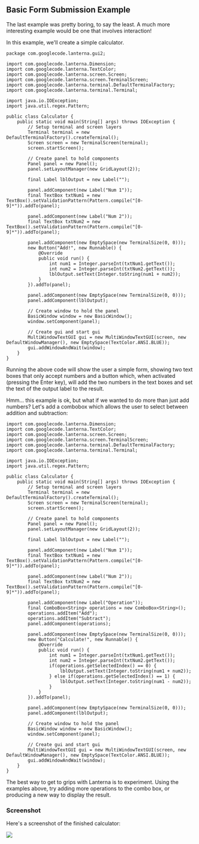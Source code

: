 Basic Form Submission Example
---

The last example was pretty boring, to say the least. A much more interesting example would be one that involves interaction!

In this example, we'll create a simple calculator.

```
package com.googlecode.lanterna.gui2;

import com.googlecode.lanterna.Dimension;
import com.googlecode.lanterna.TextColor;
import com.googlecode.lanterna.screen.Screen;
import com.googlecode.lanterna.screen.TerminalScreen;
import com.googlecode.lanterna.terminal.DefaultTerminalFactory;
import com.googlecode.lanterna.terminal.Terminal;

import java.io.IOException;
import java.util.regex.Pattern;

public class Calculator {
    public static void main(String[] args) throws IOException {
        // Setup terminal and screen layers
        Terminal terminal = new DefaultTerminalFactory().createTerminal();
        Screen screen = new TerminalScreen(terminal);
        screen.startScreen();

        // Create panel to hold components
        Panel panel = new Panel();
        panel.setLayoutManager(new GridLayout(2));

        final Label lblOutput = new Label("");

        panel.addComponent(new Label("Num 1"));
        final TextBox txtNum1 = new TextBox().setValidationPattern(Pattern.compile("[0-9]*")).addTo(panel);

        panel.addComponent(new Label("Num 2"));
        final TextBox txtNum2 = new TextBox().setValidationPattern(Pattern.compile("[0-9]*")).addTo(panel);

        panel.addComponent(new EmptySpace(new TerminalSize(0, 0)));
        new Button("Add!", new Runnable() {
            @Override
            public void run() {
                int num1 = Integer.parseInt(txtNum1.getText());
                int num2 = Integer.parseInt(txtNum2.getText());
                lblOutput.setText(Integer.toString(num1 + num2));
            }
        }).addTo(panel);

        panel.addComponent(new EmptySpace(new TerminalSize(0, 0)));
        panel.addComponent(lblOutput);

        // Create window to hold the panel
        BasicWindow window = new BasicWindow();
        window.setComponent(panel);

        // Create gui and start gui
        MultiWindowTextGUI gui = new MultiWindowTextGUI(screen, new DefaultWindowManager(), new EmptySpace(TextColor.ANSI.BLUE));
        gui.addWindowAndWait(window);
    }
}
```

Running the above code will show the user a simple form, showing two text boxes that only accept numbers and a button which, when activated (pressing the Enter key), will add the two numbers in the text boxes and set the text of the output label to the result.

Hmm... this example is ok, but what if we wanted to do more than just add numbers? Let's add a combobox which allows the user to select between addition and subtraction:

```
import com.googlecode.lanterna.Dimension;
import com.googlecode.lanterna.TextColor;
import com.googlecode.lanterna.screen.Screen;
import com.googlecode.lanterna.screen.TerminalScreen;
import com.googlecode.lanterna.terminal.DefaultTerminalFactory;
import com.googlecode.lanterna.terminal.Terminal;

import java.io.IOException;
import java.util.regex.Pattern;

public class Calculator {
    public static void main(String[] args) throws IOException {
        // Setup terminal and screen layers
        Terminal terminal = new DefaultTerminalFactory().createTerminal();
        Screen screen = new TerminalScreen(terminal);
        screen.startScreen();

        // Create panel to hold components
        Panel panel = new Panel();
        panel.setLayoutManager(new GridLayout(2));

        final Label lblOutput = new Label("");

        panel.addComponent(new Label("Num 1"));
        final TextBox txtNum1 = new TextBox().setValidationPattern(Pattern.compile("[0-9]*")).addTo(panel);

        panel.addComponent(new Label("Num 2"));
        final TextBox txtNum2 = new TextBox().setValidationPattern(Pattern.compile("[0-9]*")).addTo(panel);

        panel.addComponent(new Label("Operation"));
        final ComboBox<String> operations = new ComboBox<String>();
        operations.addItem("Add");
        operations.addItem("Subtract");
        panel.addComponent(operations);

        panel.addComponent(new EmptySpace(new TerminalSize(0, 0)));
        new Button("Calculate!", new Runnable() {
            @Override
            public void run() {
                int num1 = Integer.parseInt(txtNum1.getText());
                int num2 = Integer.parseInt(txtNum2.getText());
                if(operations.getSelectedIndex() == 0) {
                    lblOutput.setText(Integer.toString(num1 + num2));
                } else if(operations.getSelectedIndex() == 1) {
                    lblOutput.setText(Integer.toString(num1 - num2));
                }
            }
        }).addTo(panel);

        panel.addComponent(new EmptySpace(new TerminalSize(0, 0)));
        panel.addComponent(lblOutput);

        // Create window to hold the panel
        BasicWindow window = new BasicWindow();
        window.setComponent(panel);

        // Create gui and start gui
        MultiWindowTextGUI gui = new MultiWindowTextGUI(screen, new DefaultWindowManager(), new EmptySpace(TextColor.ANSI.BLUE));
        gui.addWindowAndWait(window);
    }
}

```

The best way to get to grips with Lanterna is to experiment. Using the examples above, try adding more operations to the combo box, or producing a new way to display the result.

### Screenshot

Here's a screenshot of the finished calculator:

![](screenshots/calculator.png)
